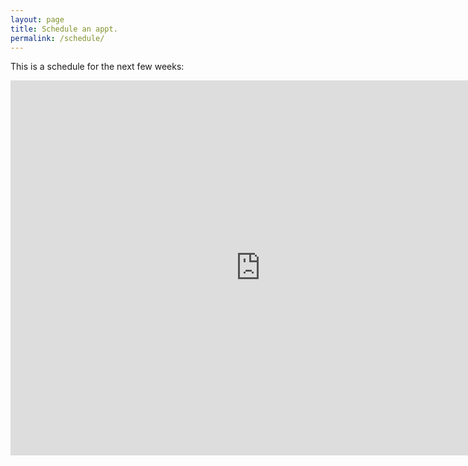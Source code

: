 ```yaml
---
layout: page
title: Schedule an appt. 
permalink: /schedule/
---
```


<p>This is a schedule for the next few weeks:<p>
<iframe src="https://calendar.google.com/calendar/embed?height=600&amp;wkst=1&amp;bgcolor=%23FFFFFF&amp;src=9j931q16e9kjs1607rn5qf956s%40group.calendar.google.com&amp;color=%23853104&amp;ctz=America%2FNew_York"  style="border-width:0" width="800" height="600" frameborder="0" class="calendar" scrolling="no"></iframe>
